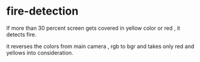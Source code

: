 # fire-detection

If more than 30 percent screen gets covered in yellow color or red , it detects fire.

it reverses the colors from main camera , rgb to bgr and takes only red and yellows into consideration.
